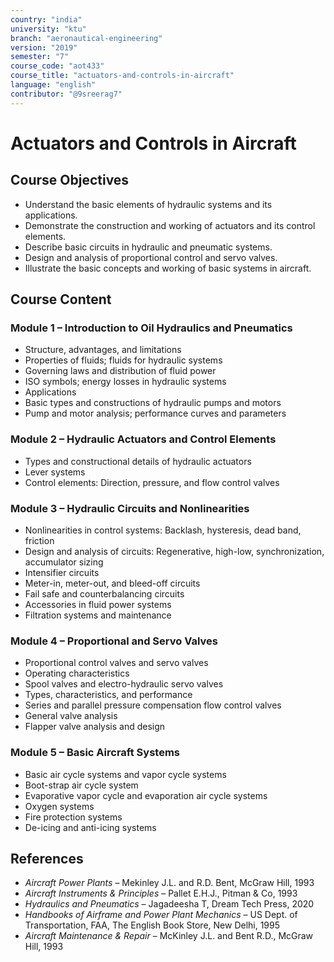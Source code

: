 ```yaml
---
country: "india"
university: "ktu"
branch: "aeronautical-engineering"
version: "2019"
semester: "7"
course_code: "aot433"
course_title: "actuators-and-controls-in-aircraft"
language: "english"
contributor: "@9sreerag7"
---
```


# Actuators and Controls in Aircraft

## Course Objectives

- Understand the basic elements of hydraulic systems and its applications.
- Demonstrate the construction and working of actuators and its control elements.
- Describe basic circuits in hydraulic and pneumatic systems.
- Design and analysis of proportional control and servo valves.
- Illustrate the basic concepts and working of basic systems in aircraft.

## Course Content

### Module 1 – Introduction to Oil Hydraulics and Pneumatics

- Structure, advantages, and limitations  
- Properties of fluids; fluids for hydraulic systems  
- Governing laws and distribution of fluid power  
- ISO symbols; energy losses in hydraulic systems  
- Applications  
- Basic types and constructions of hydraulic pumps and motors  
- Pump and motor analysis; performance curves and parameters

### Module 2 – Hydraulic Actuators and Control Elements

- Types and constructional details of hydraulic actuators  
- Lever systems  
- Control elements: Direction, pressure, and flow control valves

### Module 3 – Hydraulic Circuits and Nonlinearities

- Nonlinearities in control systems: Backlash, hysteresis, dead band, friction  
- Design and analysis of circuits: Regenerative, high-low, synchronization, accumulator sizing  
- Intensifier circuits  
- Meter-in, meter-out, and bleed-off circuits  
- Fail safe and counterbalancing circuits  
- Accessories in fluid power systems  
- Filtration systems and maintenance

### Module 4 – Proportional and Servo Valves

- Proportional control valves and servo valves  
- Operating characteristics  
- Spool valves and electro-hydraulic servo valves  
- Types, characteristics, and performance  
- Series and parallel pressure compensation flow control valves  
- General valve analysis  
- Flapper valve analysis and design

### Module 5 – Basic Aircraft Systems

- Basic air cycle systems and vapor cycle systems  
- Boot-strap air cycle system  
- Evaporative vapor cycle and evaporation air cycle systems  
- Oxygen systems  
- Fire protection systems  
- De-icing and anti-icing systems

## References

- *Aircraft Power Plants* – Mekinley J.L. and R.D. Bent, McGraw Hill, 1993  
- *Aircraft Instruments & Principles* – Pallet E.H.J., Pitman & Co, 1993  
- *Hydraulics and Pneumatics* – Jagadeesha T, Dream Tech Press, 2020  
- *Handbooks of Airframe and Power Plant Mechanics* – US Dept. of Transportation, FAA, The English Book Store, New Delhi, 1995  
- *Aircraft Maintenance & Repair* – McKinley J.L. and Bent R.D., McGraw Hill, 1993  
